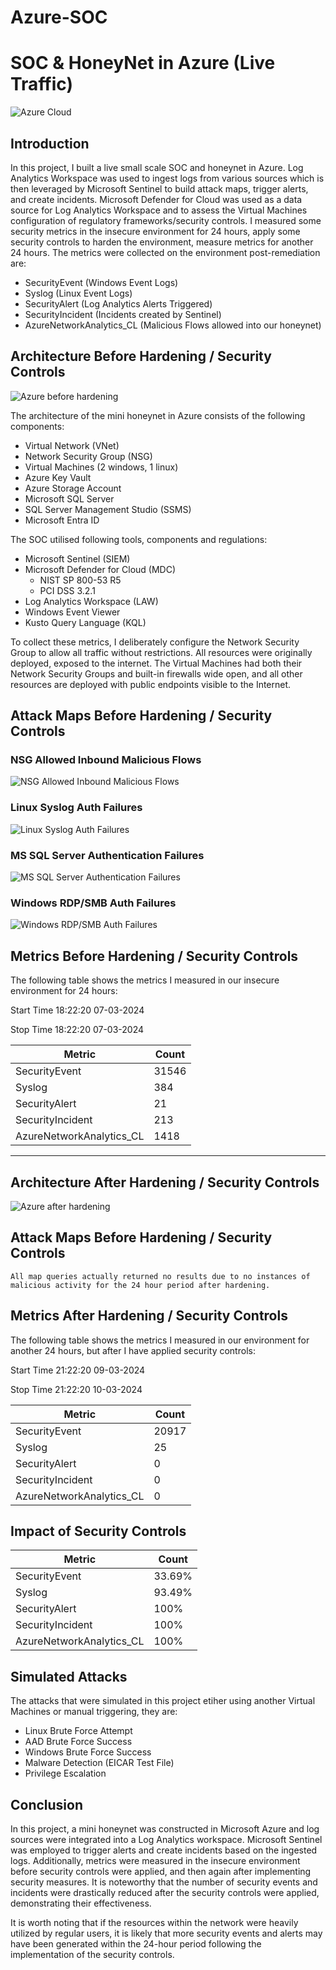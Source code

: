 # Azure-SOC

# SOC & HoneyNet in Azure (Live Traffic)
![Azure Cloud](https://github.com/hotcongee/Azure-SOC/assets/107250466/8b5bd7ad-5cdc-412b-bdda-b2ff0fc14e6f)



## Introduction

In this project, I built a live small scale SOC and honeynet in Azure. Log Analytics Workspace was used to ingest logs from various sources which is then leveraged by Microsoft Sentinel to build attack maps, trigger alerts, and create incidents. 
Microsoft Defender for Cloud was used as a data source for Log Analytics Workspace and to assess the Virtual Machines configuration of regulatory frameworks/security controls.
I measured some security metrics in the insecure environment for 24 hours, apply some security controls to harden the environment, measure metrics for another 24 hours. The metrics were collected on the environment post-remediation are:

- SecurityEvent (Windows Event Logs)
- Syslog (Linux Event Logs)
- SecurityAlert (Log Analytics Alerts Triggered)
- SecurityIncident (Incidents created by Sentinel)
- AzureNetworkAnalytics_CL (Malicious Flows allowed into our honeynet)

## Architecture Before Hardening / Security Controls
![Azure before hardening](https://github.com/hotcongee/Azure-SOC/assets/107250466/162d60fc-f4df-4f54-affa-b5307cf3b591)

The architecture of the mini honeynet in Azure consists of the following components:

- Virtual Network (VNet)
- Network Security Group (NSG)
- Virtual Machines (2 windows, 1 linux)
- Azure Key Vault
- Azure Storage Account
- Microsoft SQL Server
- SQL Server Management Studio (SSMS)
- Microsoft Entra ID

The SOC utilised following tools, components and regulations:
- Microsoft Sentinel (SIEM)
- Microsoft Defender for Cloud (MDC)
    - NIST SP 800-53 R5
    - PCI DSS 3.2.1
- Log Analytics Workspace (LAW)
- Windows Event Viewer
- Kusto Query Language (KQL)

To collect these metrics, I deliberately configure the Network Security Group to allow all traffic without restrictions. All resources were originally deployed, exposed to the internet. The Virtual Machines had both their Network Security Groups and built-in firewalls wide open, and all other resources are deployed with public endpoints visible to the Internet.

## Attack Maps Before Hardening / Security Controls
### NSG Allowed Inbound Malicious Flows
![NSG Allowed Inbound Malicious Flows](https://github.com/hotcongee/Azure-SOC/assets/107250466/3f6d5715-65a9-4b3b-b610-98752f9de1ab)<br>
### Linux Syslog Auth Failures
![Linux Syslog Auth Failures](https://github.com/hotcongee/Azure-SOC/assets/107250466/ad0595db-8628-4199-85d2-49b21bfed3c6)<br>
### MS SQL Server Authentication Failures
![MS SQL Server Authentication Failures](https://github.com/hotcongee/Azure-SOC/assets/107250466/8dcc2ba3-baf9-404f-a6ed-d5bcb6e0cf89)<br>
### Windows RDP/SMB Auth Failures
![Windows RDP/SMB Auth Failures](https://github.com/hotcongee/Azure-SOC/assets/107250466/e791cabb-7ca3-429f-9965-c30f33596073)<br>

## Metrics Before Hardening / Security Controls

The following table shows the metrics I measured in our insecure environment for 24 hours:

Start Time 18:22:20 07-03-2024

Stop Time  18:22:20 07-03-2024

| Metric                   | Count
| ------------------------ | -----
| SecurityEvent            | 31546
| Syslog                   | 384
| SecurityAlert            | 21
| SecurityIncident         | 213
| AzureNetworkAnalytics_CL | 1418



---------------------------------------------------------------------------

## Architecture After Hardening / Security Controls
![Azure after hardening](https://github.com/hotcongee/Azure-SOC/assets/107250466/516c07cf-9358-4a0e-95b8-f8f3d5f5198b)




## Attack Maps Before Hardening / Security Controls

```All map queries actually returned no results due to no instances of malicious activity for the 24 hour period after hardening.```

## Metrics After Hardening / Security Controls

The following table shows the metrics I measured in our environment for another 24 hours, but after I have applied security controls:

Start Time 21:22:20 09-03-2024

Stop Time  21:22:20 10-03-2024

| Metric                   | Count
| ------------------------ | -----
| SecurityEvent            | 20917
| Syslog                   | 25
| SecurityAlert            | 0
| SecurityIncident         | 0
| AzureNetworkAnalytics_CL | 0

## Impact of Security Controls

| Metric                   | Count
| ------------------------ | -----
| SecurityEvent            | 33.69%
| Syslog                   | 93.49%
| SecurityAlert            | 100%
| SecurityIncident         | 100%
| AzureNetworkAnalytics_CL | 100%

## Simulated Attacks

The attacks that were simulated in this project etiher using another Virtual Machines or manual triggering, they are:

- Linux Brute Force Attempt
- AAD Brute Force Success
- Windows Brute Force Success
- Malware Detection (EICAR Test File)
- Privilege Escalation


## Conclusion

In this project, a mini honeynet was constructed in Microsoft Azure and log sources were integrated into a Log Analytics workspace. Microsoft Sentinel was employed to trigger alerts and create incidents based on the ingested logs. Additionally, metrics were measured in the insecure environment before security controls were applied, and then again after implementing security measures. It is noteworthy that the number of security events and incidents were drastically reduced after the security controls were applied, demonstrating their effectiveness.

It is worth noting that if the resources within the network were heavily utilized by regular users, it is likely that more security events and alerts may have been generated within the 24-hour period following the implementation of the security controls.
